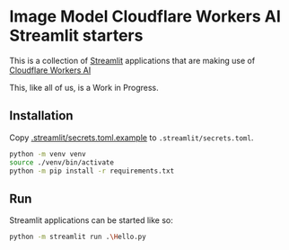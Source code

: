 # Image Model Cloudflare Workers AI Streamlit starters

This is a collection of [Streamlit](https://streamlit.io) applications that are making use of [Cloudflare Workers AI](https://developers.cloudflare.com/workers-ai/)

This, like all of us, is a Work in Progress.

## Installation

Copy [.streamlit/secrets.toml.example](./.streamlit/secrets.toml.example) to `.streamlit/secrets.toml`.

```bash
python -m venv venv
source ./venv/bin/activate
python -m pip install -r requirements.txt
```

## Run

Streamlit applications can be started like so:

```bash
python -m streamlit run .\Hello.py
```
